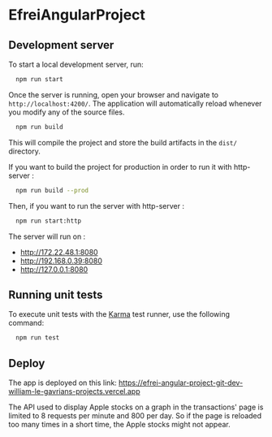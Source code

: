 # EfreiAngularProject

## Development server

To start a local development server, run:

```bash
  npm run start
```

Once the server is running, open your browser and navigate to `http://localhost:4200/`. The application will automatically reload whenever you modify any of the source files.

```bash
  npm run build
```

This will compile the project and store the build artifacts in the `dist/` directory. 

If you want to build the project for production in order to run it with http-server :

```bash
  npm run build --prod
```

Then, if you want to run the server with http-server :

```bash
  npm run start:http
```

The server will run on :
- http://172.22.48.1:8080                                                                                                                                                                                
- http://192.168.0.39:8080                                                                                                                                                                               
- http://127.0.0.1:8080

## Running unit tests

To execute unit tests with the [Karma](https://karma-runner.github.io) test runner, use the following command:

```bash
  npm run test
```

## Deploy

The app is deployed on this link: https://efrei-angular-project-git-dev-william-le-gavrians-projects.vercel.app

The API used to display Apple stocks on a graph in the transactions' page is limited to 8 requests per minute and 800 per day.
So if the page is reloaded too many times in a short time, the Apple stocks might not appear.
